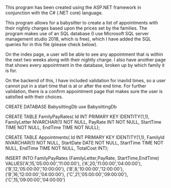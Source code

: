 This program has been created using the ASP.NET framework in conjunction with the C# (.NET core) language. 

This program allows for a babysitter to create a list of appointments with their nightly charges based upon the prices set by the families. The program makes use of an SQL database (I use Microsoft SQL server management studio 2018, which is free), which I have added the SQL queries for in this file (please check below).

On the index page, a user will be able to see any appointment that is within the next two weeks along with their nightly charge. I also have another page that shows every appointment in the database, broken up by which family it is for. 

On the backend of this, I have included validation for inavlid times, so a user cannot put in a start time that is at or after the end time. For further validation, there is a confirm appointment page that makes sure the user is satisfied with their choices. 



CREATE DATABASE BabysittingDb
use BabysittingDb

CREATE TABLE FamilyPayRates(
	Id INT PRIMARY KEY IDENTITY(1,1),
	FamilyLetter NVARCHAR(1) NOT NULL,
	PayRate INT NOT NULL,
	StartTime TIME NOT NULL,
	EndTime TIME NOT NULL);


CREATE TABLE Appointments(
	Id INT PRIMARY KEY IDENTITY(1,1),
	FamilyId NVARCHAR(1) NOT NULL,
	StartDate DATE NOT NULL,
	StartTime TIME NOT NULL,
	EndTime TIME NOT NULL,
	TotalCost INT);

INSERT INTO FamilyPayRates (FamilyLetter,PayRate, StartTime,EndTime)
VALUES('A',15,'05:00:00','11:00:00'),
('A',20,'11:00:00','04:00:00'),
('B',12,'05:00:00','10:00:00'),
('B',8,'10:00:00','12:00:00'),
('B',16,'12:00:00','04:00:00'),
('C',21,'05:00:00','09:00:00'),
('C',15,'09:00:00','04:00:00')
